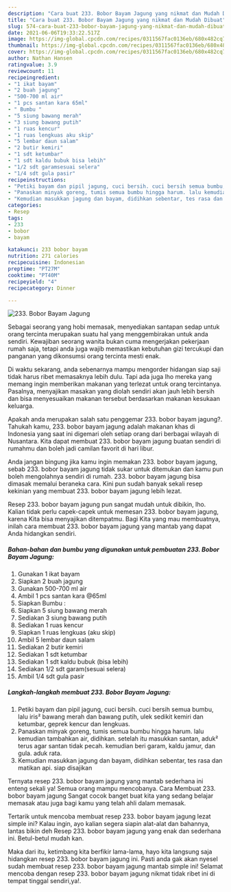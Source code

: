 ```yaml
---
description: "Cara buat 233. Bobor Bayam Jagung yang nikmat dan Mudah Dibuat"
title: "Cara buat 233. Bobor Bayam Jagung yang nikmat dan Mudah Dibuat"
slug: 574-cara-buat-233-bobor-bayam-jagung-yang-nikmat-dan-mudah-dibuat
date: 2021-06-06T19:33:22.517Z
image: https://img-global.cpcdn.com/recipes/0311567fac0136eb/680x482cq70/233-bobor-bayam-jagung-foto-resep-utama.jpg
thumbnail: https://img-global.cpcdn.com/recipes/0311567fac0136eb/680x482cq70/233-bobor-bayam-jagung-foto-resep-utama.jpg
cover: https://img-global.cpcdn.com/recipes/0311567fac0136eb/680x482cq70/233-bobor-bayam-jagung-foto-resep-utama.jpg
author: Nathan Hansen
ratingvalue: 3.9
reviewcount: 11
recipeingredient:
- "1 ikat bayam"
- "2 buah jagung"
- "500-700 ml air"
- "1 pcs santan kara 65ml"
- " Bumbu "
- "5 siung bawang merah"
- "3 siung bawang putih"
- "1 ruas kencur"
- "1 ruas lengkuas aku skip"
- "5 lembar daun salam"
- "2 butir kemiri"
- "1 sdt ketumbar"
- "1 sdt kaldu bubuk bisa lebih"
- "1/2 sdt garamsesuai selera"
- "1/4 sdt gula pasir"
recipeinstructions:
- "Petiki bayam dan pipil jagung, cuci bersih. cuci bersih semua bumbu, lalu iris² bawang merah dan bawang putih, ulek sedikit kemiri dan ketumbar, geprek kencur dan lengkuas."
- "Panaskan minyak goreng, tumis semua bumbu hingga harum. lalu kemudian tambahkan air, didihkan. setelah itu masukkan santan, aduk² terus agar santan tidak pecah. kemudian beri garam, kaldu jamur, dan gula. aduk rata."
- "Kemudian masukkan jagung dan bayam, didihkan sebentar, tes rasa dan matikan api. siap disajikan"
categories:
- Resep
tags:
- 233
- bobor
- bayam

katakunci: 233 bobor bayam 
nutrition: 271 calories
recipecuisine: Indonesian
preptime: "PT27M"
cooktime: "PT40M"
recipeyield: "4"
recipecategory: Dinner

---
```



![233. Bobor Bayam Jagung](https://img-global.cpcdn.com/recipes/0311567fac0136eb/680x482cq70/233-bobor-bayam-jagung-foto-resep-utama.jpg)

Sebagai seorang yang hobi memasak, menyediakan santapan sedap untuk orang tercinta merupakan suatu hal yang menggembirakan untuk anda sendiri. Kewajiban seorang  wanita bukan cuma mengerjakan pekerjaan rumah saja, tetapi anda juga wajib memastikan kebutuhan gizi tercukupi dan panganan yang dikonsumsi orang tercinta mesti enak.

Di waktu  sekarang, anda sebenarnya mampu mengorder hidangan siap saji tidak harus ribet memasaknya lebih dulu. Tapi ada juga lho mereka yang memang ingin memberikan makanan yang terlezat untuk orang tercintanya. Pasalnya, menyajikan masakan yang diolah sendiri akan jauh lebih bersih dan bisa menyesuaikan makanan tersebut berdasarkan makanan kesukaan keluarga. 



Apakah anda merupakan salah satu penggemar 233. bobor bayam jagung?. Tahukah kamu, 233. bobor bayam jagung adalah makanan khas di Indonesia yang saat ini digemari oleh setiap orang dari berbagai wilayah di Nusantara. Kita dapat membuat 233. bobor bayam jagung buatan sendiri di rumahmu dan boleh jadi camilan favorit di hari libur.

Anda jangan bingung jika kamu ingin memakan 233. bobor bayam jagung, sebab 233. bobor bayam jagung tidak sukar untuk ditemukan dan kamu pun boleh mengolahnya sendiri di rumah. 233. bobor bayam jagung bisa dimasak memalui beraneka cara. Kini pun sudah banyak sekali resep kekinian yang membuat 233. bobor bayam jagung lebih lezat.

Resep 233. bobor bayam jagung pun sangat mudah untuk dibikin, lho. Kalian tidak perlu capek-capek untuk memesan 233. bobor bayam jagung, karena Kita bisa menyajikan ditempatmu. Bagi Kita yang mau membuatnya, inilah cara membuat 233. bobor bayam jagung yang mantab yang dapat Anda hidangkan sendiri.

<!--inarticleads1-->

##### Bahan-bahan dan bumbu yang digunakan untuk pembuatan 233. Bobor Bayam Jagung:

1. Gunakan 1 ikat bayam
1. Siapkan 2 buah jagung
1. Gunakan 500-700 ml air
1. Ambil 1 pcs santan kara @65ml
1. Siapkan  Bumbu :
1. Siapkan 5 siung bawang merah
1. Sediakan 3 siung bawang putih
1. Sediakan 1 ruas kencur
1. Siapkan 1 ruas lengkuas (aku skip)
1. Ambil 5 lembar daun salam
1. Sediakan 2 butir kemiri
1. Sediakan 1 sdt ketumbar
1. Sediakan 1 sdt kaldu bubuk (bisa lebih)
1. Sediakan 1/2 sdt garam(sesuai selera)
1. Ambil 1/4 sdt gula pasir




<!--inarticleads2-->

##### Langkah-langkah membuat 233. Bobor Bayam Jagung:

1. Petiki bayam dan pipil jagung, cuci bersih. cuci bersih semua bumbu, lalu iris² bawang merah dan bawang putih, ulek sedikit kemiri dan ketumbar, geprek kencur dan lengkuas.
1. Panaskan minyak goreng, tumis semua bumbu hingga harum. lalu kemudian tambahkan air, didihkan. setelah itu masukkan santan, aduk² terus agar santan tidak pecah. kemudian beri garam, kaldu jamur, dan gula. aduk rata.
1. Kemudian masukkan jagung dan bayam, didihkan sebentar, tes rasa dan matikan api. siap disajikan




Ternyata resep 233. bobor bayam jagung yang mantab sederhana ini enteng sekali ya! Semua orang mampu mencobanya. Cara Membuat 233. bobor bayam jagung Sangat cocok banget buat kita yang sedang belajar memasak atau juga bagi kamu yang telah ahli dalam memasak.

Tertarik untuk mencoba membuat resep 233. bobor bayam jagung lezat simple ini? Kalau ingin, ayo kalian segera siapin alat-alat dan bahannya, lantas bikin deh Resep 233. bobor bayam jagung yang enak dan sederhana ini. Betul-betul mudah kan. 

Maka dari itu, ketimbang kita berfikir lama-lama, hayo kita langsung saja hidangkan resep 233. bobor bayam jagung ini. Pasti anda gak akan nyesel sudah membuat resep 233. bobor bayam jagung mantab simple ini! Selamat mencoba dengan resep 233. bobor bayam jagung nikmat tidak ribet ini di tempat tinggal sendiri,ya!.

